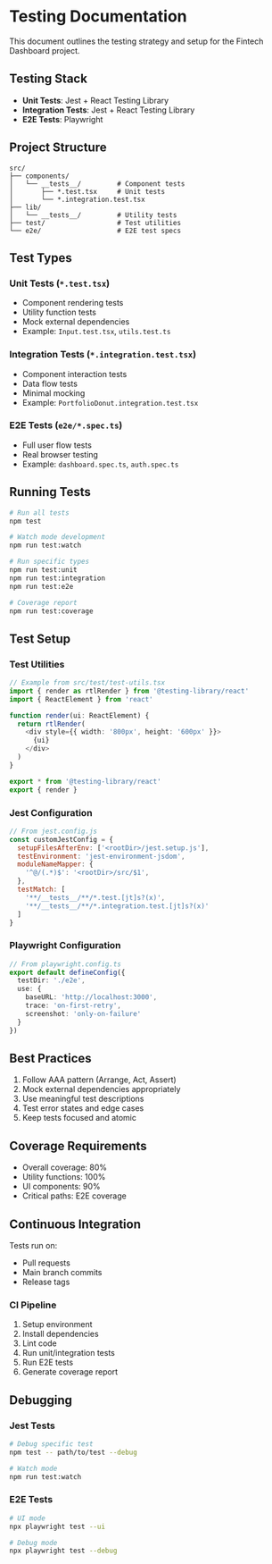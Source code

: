 # Testing Documentation

This document outlines the testing strategy and setup for the Fintech Dashboard project.

## Testing Stack

- **Unit Tests**: Jest + React Testing Library
- **Integration Tests**: Jest + React Testing Library
- **E2E Tests**: Playwright

## Project Structure

```
src/
├── components/
│   └── __tests__/         # Component tests
│       ├── *.test.tsx     # Unit tests
│       └── *.integration.test.tsx
├── lib/
│   └── __tests__/         # Utility tests
├── test/                  # Test utilities
└── e2e/                   # E2E test specs
```

## Test Types

### Unit Tests (`*.test.tsx`)
- Component rendering tests
- Utility function tests
- Mock external dependencies
- Example: `Input.test.tsx`, `utils.test.ts`

### Integration Tests (`*.integration.test.tsx`)
- Component interaction tests
- Data flow tests
- Minimal mocking
- Example: `PortfolioDonut.integration.test.tsx`

### E2E Tests (`e2e/*.spec.ts`)
- Full user flow tests
- Real browser testing
- Example: `dashboard.spec.ts`, `auth.spec.ts`

## Running Tests

```bash
# Run all tests
npm test

# Watch mode development
npm run test:watch

# Run specific types
npm run test:unit
npm run test:integration
npm run test:e2e

# Coverage report
npm run test:coverage
```

## Test Setup

### Test Utilities
```typescript
// Example from src/test/test-utils.tsx
import { render as rtlRender } from '@testing-library/react'
import { ReactElement } from 'react'

function render(ui: ReactElement) {
  return rtlRender(
    <div style={{ width: '800px', height: '600px' }}>
      {ui}
    </div>
  )
}

export * from '@testing-library/react'
export { render }
```

### Jest Configuration
```javascript
// From jest.config.js
const customJestConfig = {
  setupFilesAfterEnv: ['<rootDir>/jest.setup.js'],
  testEnvironment: 'jest-environment-jsdom',
  moduleNameMapper: {
    '^@/(.*)$': '<rootDir>/src/$1',
  },
  testMatch: [
    '**/__tests__/**/*.test.[jt]s?(x)',
    '**/__tests__/**/*.integration.test.[jt]s?(x)'
  ]
}
```

### Playwright Configuration
```typescript
// From playwright.config.ts
export default defineConfig({
  testDir: './e2e',
  use: {
    baseURL: 'http://localhost:3000',
    trace: 'on-first-retry',
    screenshot: 'only-on-failure'
  }
})
```

## Best Practices

1. Follow AAA pattern (Arrange, Act, Assert)
2. Mock external dependencies appropriately
3. Use meaningful test descriptions
4. Test error states and edge cases
5. Keep tests focused and atomic

## Coverage Requirements

- Overall coverage: 80%
- Utility functions: 100%
- UI components: 90%
- Critical paths: E2E coverage

## Continuous Integration

Tests run on:
- Pull requests
- Main branch commits
- Release tags

### CI Pipeline
1. Setup environment
2. Install dependencies
3. Lint code
4. Run unit/integration tests
5. Run E2E tests
6. Generate coverage report

## Debugging

### Jest Tests
```bash
# Debug specific test
npm test -- path/to/test --debug

# Watch mode
npm run test:watch
```

### E2E Tests
```bash
# UI mode
npx playwright test --ui

# Debug mode
npx playwright test --debug
```
